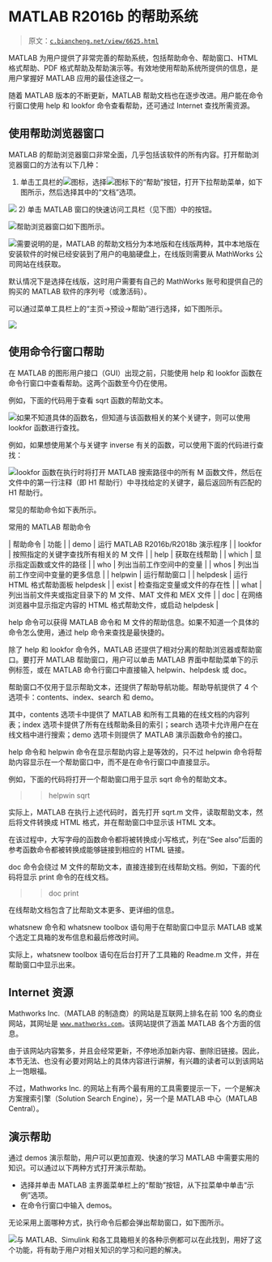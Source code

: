 # MATLAB R2016b 的帮助系统

> 原文：[`c.biancheng.net/view/6625.html`](http://c.biancheng.net/view/6625.html)

MATLAB 为用户提供了非常完善的帮助系统，包括帮助命令、帮助窗口、HTML 格式帮助、PDF 格式帮助及帮助演示等。有效地使用帮助系统所提供的信息，是用户掌握好 MATLAB 应用的最佳途径之一。

随着 MATLAB 版本的不断更新，MATLAB 帮助文档也在逐步改进。用户能在命令行窗口使用 help 和 lookfor 命令查看帮助，还可通过 Internet 查找所需资源。

## 使用帮助浏览器窗口

MATLAB 的帮助浏览器窗口非常全面，几乎包括该软件的所有内容。打开帮助浏览器窗口的方法有以下几种：

1) 单击工具栏的![](img/ec5475284f752169048b23cc032d510b.png)图标，选择![](img/f45779c88bcb604c5bf064259d9b52b7.png)图标下的“帮助”按钮，打开下拉帮助菜单，如下图所示，然后选择其中的“文档”选项。

![](img/63d32c6db6587f92d2ba43bb4e097336.png)
2) 单击 MATLAB 窗口的快速访问工具栏（见下图）中的按钮。

![](img/7726726eafd814d97653536f662501e1.png)帮助浏览器窗口如下图所示。

![](img/ef964ec1d74b16fb6b20b2662fa83ad7.png)需要说明的是，MATLAB 的帮助文档分为本地版和在线版两种，其中本地版在安装软件的时候已经安装到了用户的电脑硬盘上，在线版则需要从 MathWorks 公司网站在线获取。

默认情况下是选择在线版，这时用户需要有自己的 MathWorks 账号和提供自己的购买的 MATLAB 软件的序列号（或激活码）。

可以通过菜单工具栏上的“主页→预设→帮助”进行选择，如下图所示。

![](img/6c4cb86968586a9029dcd29ef004bc96.png)

## 使用命令行窗口帮助

在 MATLAB 的图形用户接口（GUI）出现之前，只能使用 help 和 lookfor 函数在命令行窗口中查看帮助。这两个函数至今仍在使用。

例如，下面的代码用于查看 sqrt 函数的帮助文本。

![](img/0ac7cdc8acc3afcf215a4ef1e8043f8d.png)如果不知道具体的函数名，但知道与该函数相关的某个关键字，则可以使用 lookfor 函数进行查找。

例如，如果想使用某个与关键字 inverse 有关的函数，可以使用下面的代码进行查找：

![](img/b27d40a95b464052adfd7d68e984f4d8.png)lookfor 函数在执行时将打开 MATLAB 搜索路径中的所有 M 函数文件，然后在文件中的第一行注释（即 H1 帮助行）中寻找给定的关键字，最后返回所有匹配的 H1 帮助行。

常见的帮助命令如下表所示。

常用的 MATLAB 帮助命令

| 帮助命令 | 功能 |
| demo | 运行 MATLAB R2016b/R2018b 演示程序 |
| lookfor | 按照指定的关键字查找所有相关的 M 文件 |
| help | 获取在线帮助 |
| which | 显示指定函数或文件的路径 |
| who | 列出当前工作空间中的变量 |
| whos | 列出当前工作空间中变量的更多信息 |
| helpwin | 运行帮助窗口 |
| helpdesk | 运行 HTML 格式帮助面板 helpdesk |
| exist | 检查指定变量或文件的存在性 |
| what | 列出当前文件夹或指定目录下的 M 文件、MAT 文件和 MEX 文件 |
| doc | 在网络浏览器中显示指定内容的 HTML 格式帮助文件，或启动 helpdesk |

help 命令可以获得 MATLAB 命令和 M 文件的帮助信息。如果不知道一个具体的命令怎么使用，通过 help 命令来查找是最快捷的。

除了 help 和 lookfor 命令外，MATLAB 还提供了相对分离的帮助浏览器或帮助窗口。要打开 MATLAB 帮助窗口，用户可以单击 MATLAB 界面中帮助菜单下的示例标签，或在 MATLAB 命令行窗口中直接输入 helpwin、helpdesk 或 doc。

帮助窗口不仅用于显示帮助文本，还提供了帮助导航功能。帮助导航提供了 4 个选项卡：contents、index、search 和 demo。

其中，contents 选项卡中提供了 MATLAB 和所有工具箱的在线文档的内容列表；index 选项卡提供了所有在线帮助条目的索引；search 选项卡允许用户在在线文档中进行搜索；demo 选项卡则提供了 MATLAB 演示函数命令的接口。

help 命令和 helpwin 命令在显示帮助内容上是等效的，只不过 helpwin 命令将帮助内容显示在一个帮助窗口中，而不是在命令行窗口中直接显示。

例如，下面的代码将打开一个帮助窗口用于显示 sqrt 命令的帮助文本。

>> helpwin sqrt

实际上，MATLAB 在执行上述代码时，首先打开 sqrt.m 文件，读取帮助文本，然后将文件转换成 HTML 格式，并在帮助窗口中显示该 HTML 文本。

在该过程中，大写字母的函数命令都将被转换成小写格式，列在“See also”后面的参考函数命令都被转换成能够链接到相应的 HTML 链接。

doc 命令会绕过 M 文件的帮助文本，直接连接到在线帮助文档。例如，下面的代码将显示 print 命令的在线文档。

>> doc print

在线帮助文档包含了比帮助文本更多、更详细的信息。

whatsnew 命令和 whatsnew toolbox 语句用于在帮助窗口中显示 MATLAB 或某个选定工具箱的发布信息和最后修改时间。

实际上，whatsnew toolbox 语句在后台打开了工具箱的 Readme.m 文件，并在帮助窗口中显示出来。

## Internet 资源

Mathworks Inc.（MATLAB 的制造商）的网站是互联网上排名在前 100 名的商业网站，其网址是 [`www.mathworks.com`](http://www.mathworks.com)。该网站提供了涵盖 MATLAB 各个方面的信息。

由于该网站内容繁多，并且会经常更新，不停地添加新内容、删除旧链接。因此，本节无法、也没有必要对网站上的具体内容进行讲解，有兴趣的读者可以到该网站上一饱眼福。

不过，Mathworks Inc. 的网站上有两个最有用的工具需要提示一下，一个是解决方案搜索引擎（Solution Search Engine），另一个是 MATLAB 中心（MATLAB Central）。

## 演示帮助

通过 demos 演示帮助，用户可以更加直观、快速的学习 MATLAB 中需要实用的知识。可以通过以下两种方式打开演示帮助。

*   选择并单击 MATLAB 主界面菜单栏上的“帮助”按钮，从下拉菜单中单击“示例”选项。
*   在命令行窗口中输入 demos。

无论采用上面哪种方式，执行命令后都会弹出帮助窗口，如下图所示。

![](img/c81ef45c3af399b3d6e0ecc3c9e43ea0.png)与 MATLAB、Simulink 和各工具箱相关的各种示例都可以在此找到，用好了这个功能，将有助于用户对相关知识的学习和问题的解决。